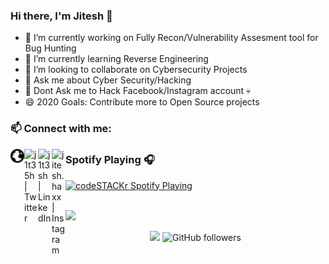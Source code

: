 ### Hi there, I'm Jitesh 👋

- 🔭 I’m currently working on Fully Recon/Vulnerability Assesment tool for Bug Hunting
- 🌱 I’m currently learning Reverse Engineering
- 👯 I’m looking to collaborate on Cybersecurity Projects
- 💬 Ask me about Cyber Security/Hacking
- 💬 Dont Ask me to Hack Facebook/Instagram account 💀
- 😄 2020 Goals: Contribute more to Open Source projects

### 📫 Connect with me:

[<img align="left" alt="jitesh.tech" width="22px" src="https://raw.githubusercontent.com/iconic/open-iconic/master/svg/globe.svg" />][website]
[<img align="left" alt="j1t35h | Twitter" width="22px" src="https://cdn.jsdelivr.net/npm/simple-icons@v3/icons/twitter.svg" />][twitter]
[<img align="left" alt="j1t3sh | LinkedIn" width="22px" src="https://cdn.jsdelivr.net/npm/simple-icons@v3/icons/linkedin.svg" />][linkedin]
[<img align="left" alt="jitesh.haxx | Instagram" width="22px" src="https://cdn.jsdelivr.net/npm/simple-icons@v3/icons/instagram.svg" />][instagram]

### Spotify Playing 🎧
[<img src="https://now-playing-codestackr.vercel.app/api/spotify-playing" alt="codeSTACKr Spotify Playing" width="350" />](https://open.spotify.com/user/m2zw1izlrc4jprh52zmbmt90f)

<br />
<img src='https://github-readme-stats.vercel.app/api?username=j1t3sh&&show_icons=true&title_color=ffffff&icon_color=bb2acf&text_color=daf7dc&bg_color=151515'/>

<p align='center'>
  <!--<a href="#"><img src="https://badges.pufler.dev/visits/j1t3sh/j1t3sh"></a> -->
  <a href="#"><img src="https://badges.pufler.dev/years/j1t3sh"></a>
  <img alt="GitHub followers" src="https://img.shields.io/github/followers/j1t3sh?style=social">
</p>

[website]: https://jitesh.tech
[twitter]: https://twitter.com/j1t35h
[instagram]: https://instagram.com/jitesh.haxx
[linkedin]: https://linkedin.com/in/j1t3sh
